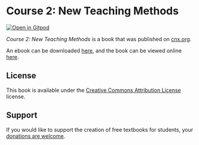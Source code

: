 # Course 2: New Teaching Methods

[![Open in Gitpod](https://gitpod.io/button/open-in-gitpod.svg)](https://gitpod.io/from-referrer/)

_Course 2: New Teaching Methods_ is a book that was published on [cnx.org](https://cnx.org/).

An ebook can be downloaded [here](https://github.com/cnx-user-books/cnxbook-course-2-teaching-methods/releases/latest), and the book can be viewed online [here](https://github.com/cnx-user-books/cnxbook-course-2-teaching-methods/releases/latest).

## License
This book is available under the [Creative Commons Attribution License](./LICENSE) license.

## Support
If you would like to support the creation of free textbooks for students, your [donations are welcome](https://riceconnect.rice.edu/donation/support-openstax-banner).
